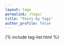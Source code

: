 ```yaml
---
layout: tags
permalink: /tags/
title: "Posts by Tags"
author_profile: false
---
```


{% include tag-list.html %}
